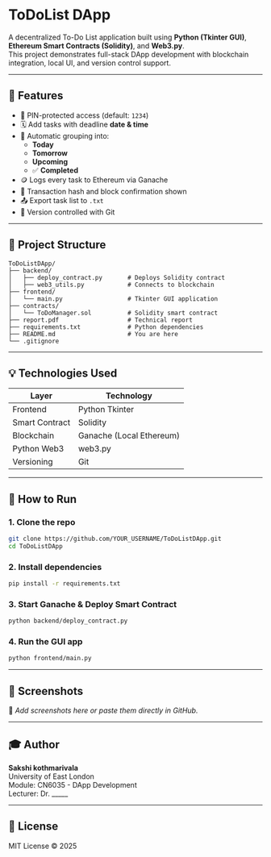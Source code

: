 # ToDoList DApp

A decentralized To-Do List application built using **Python (Tkinter GUI)**, **Ethereum Smart Contracts (Solidity)**, and **Web3.py**.  
This project demonstrates full-stack DApp development with blockchain integration, local UI, and version control support.

---

## 📌 Features

- 🔐 PIN-protected access (default: `1234`)
- 🗓️ Add tasks with deadline **date & time**
- 🧠 Automatic grouping into:
  - **Today**
  - **Tomorrow**
  - **Upcoming**
  - ✅ **Completed**
- 🪙 Logs every task to Ethereum via Ganache
- 🔁 Transaction hash and block confirmation shown
- 📤 Export task list to `.txt`
- 💾 Version controlled with Git

---

## 📂 Project Structure

```
ToDoListDApp/
├── backend/
│   ├── deploy_contract.py       # Deploys Solidity contract
│   ├── web3_utils.py            # Connects to blockchain
├── frontend/
│   └── main.py                  # Tkinter GUI application
├── contracts/
│   └── ToDoManager.sol          # Solidity smart contract
├── report.pdf                   # Technical report
├── requirements.txt             # Python dependencies
├── README.md                    # You are here
└── .gitignore
```

---

## 💡 Technologies Used

| Layer          | Technology               |
|----------------|---------------------------|
| Frontend       | Python Tkinter            |
| Smart Contract | Solidity                  |
| Blockchain     | Ganache (Local Ethereum)  |
| Python Web3    | web3.py                   |
| Versioning     | Git                       |

---

## 🚀 How to Run

### 1. Clone the repo

```bash
git clone https://github.com/YOUR_USERNAME/ToDoListDApp.git
cd ToDoListDApp
```

### 2. Install dependencies

```bash
pip install -r requirements.txt
```

### 3. Start Ganache & Deploy Smart Contract

```bash
python backend/deploy_contract.py
```

### 4. Run the GUI app

```bash
python frontend/main.py
```

---

## 🧪 Screenshots

📌 *Add screenshots here or paste them directly in GitHub.*

---

## 🎓 Author

**Sakshi kothmarivala**  
University of East London  
Module: CN6035 - DApp Development  
Lecturer: Dr. _____

---

## 📜 License

MIT License © 2025

